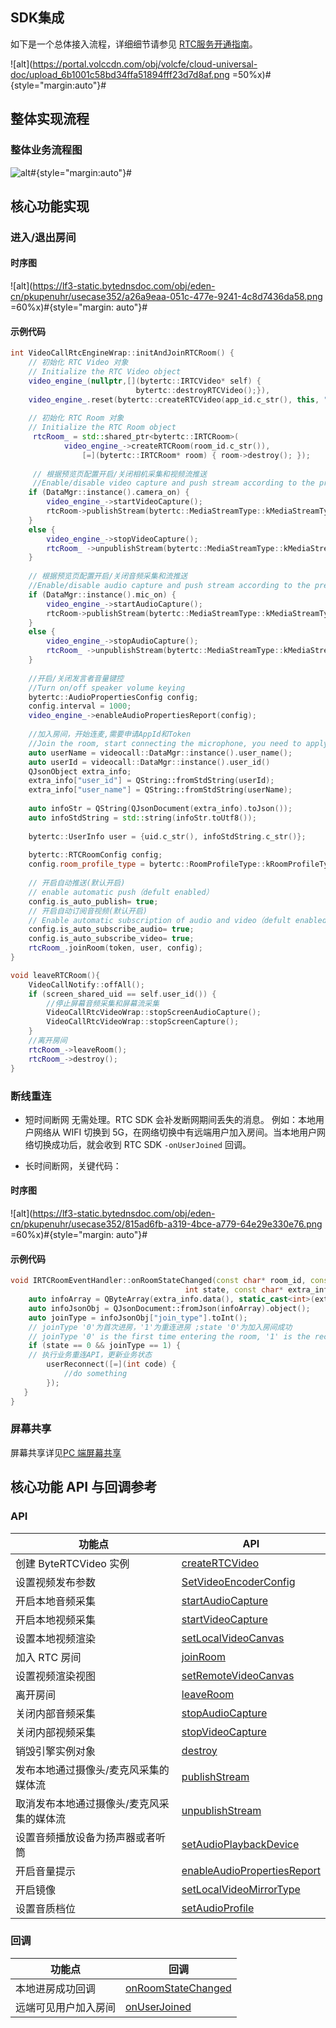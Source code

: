 ## SDK集成

如下是一个总体接入流程，详细细节请参见 [RTC服务开通指南](69865)。

![alt](https://portal.volccdn.com/obj/volcfe/cloud-universal-doc/upload_6b1001c58bd34ffa51894fff23d7d8af.png =50%x)#{style="margin:auto"}#

## 整体实现流程

### 整体业务流程图

![alt](https://portal.volccdn.com/obj/volcfe/cloud-universal-doc/upload_223dd0edf4c045bf50f7ad2bf6552837.png)#{style="margin:auto"}#

## 核心功能实现
### 进入/退出房间

#### 时序图

![alt](https://lf3-static.bytednsdoc.com/obj/eden-cn/pkupenuhr/usecase352/a26a9eaa-051c-477e-9241-4c8d7436da58.png =60%x)#{style="margin: auto"}#

#### 示例代码

```cpp
int VideoCallRtcEngineWrap::initAndJoinRTCRoom() {
    // 初始化 RTC Video 对象
    // Initialize the RTC Video object
    video_engine_(nullptr,[](bytertc::IRTCVideo* self) {
                            bytertc::destroyRTCVideo();}),
    video_engine_.reset(bytertc::createRTCVideo(app_id.c_str(), this, ""));
    
    // 初始化 RTC Room 对象
    // Initialize the RTC Room object
     rtcRoom_ = std::shared_ptr<bytertc::IRTCRoom>(
            video_engine_->createRTCRoom(room_id.c_str()),
                [=](bytertc::IRTCRoom* room) { room->destroy(); });
                
     // 根据预览页配置开启/关闭相机采集和视频流推送
     //Enable/disable video capture and push stream according to the preview page configuration
    if (DataMgr::instance().camera_on) {
        video_engine_->startVideoCapture();
        rtcRoom->publishStream(bytertc::MediaStreamType::kMediaStreamTypeVideo);
    }
    else {
        video_engine_->stopVideoCapture();
        rtcRoom_ ->unpublishStream(bytertc::MediaStreamType::kMediaStreamTypeVideo);
    }
   
    // 根据预览页配置开启/关闭音频采集和流推送
    //Enable/disable audio capture and push stream according to the preview page configuration
    if (DataMgr::instance().mic_on) {
        video_engine_->startAudioCapture();
        rtcRoom->publishStream(bytertc::MediaStreamType::kMediaStreamTypeAudio);
    }
    else {
        video_engine_->stopAudioCapture();
        rtcRoom_ ->unpublishStream(bytertc::MediaStreamType::kMediaStreamTypeAudio);
    }
    
    //开启/关闭发言者音量键控
    //Turn on/off speaker volume keying
    bytertc::AudioPropertiesConfig config;
    config.interval = 1000;
    video_engine_->enableAudioPropertiesReport(config);
    
    //加入房间，开始连麦,需要申请AppId和Token
    //Join the room, start connecting the microphone, you need to apply for AppId and Token
    auto userName = videocall::DataMgr::instance().user_name();
    auto userId = videocall::DataMgr::instance().user_id()
    QJsonObject extra_info;
    extra_info["user_id"] = QString::fromStdString(userId);
    extra_info["user_name"] = QString::fromStdString(userName);
      
    auto infoStr = QString(QJsonDocument(extra_info).toJson());
    auto infoStdString = std::string(infoStr.toUtf8());
    
    bytertc::UserInfo user = {uid.c_str(), infoStdString.c_str()};
    
    bytertc::RTCRoomConfig config;
    config.room_profile_type = bytertc::RoomProfileType::kRoomProfileTypeCommunication;
   
    // 开启自动推送(默认开启)
    // enable automatic push（defult enabled）
    config.is_auto_publish= true;
    // 开启自动订阅音视频(默认开启)
    // Enable automatic subscription of audio and video（defult enabled）
    config.is_auto_subscribe_audio= true;
    config.is_auto_subscribe_video= true;
    rtcRoom_.joinRoom(token, user, config);
}
```

```cpp
void leaveRTCRoom(){
    VideoCallNotify::offAll();
    if (screen_shared_uid == self.user_id()) {
        //停止屏幕音频采集和屏幕流采集
        VideoCallRtcVideoWrap::stopScreenAudioCapture();
        VideoCallRtcVideoWrap::stopScreenCapture();
    }
    //离开房间
    rtcRoom_->leaveRoom();
    rtcRoom_->destroy();
}
```

### 断线重连

- 短时间断网
无需处理。RTC SDK 会补发断网期间丢失的消息。
例如：本地用户网络从 WIFI 切换到 5G，在网络切换中有远端用户加入房间。当本地用户网络切换成功后，就会收到 RTC SDK `-onUserJoined` 回调。

- 长时间断网，关键代码：

#### 时序图

![alt](https://lf3-static.bytednsdoc.com/obj/eden-cn/pkupenuhr/usecase352/815ad6fb-a319-4bce-a779-64e29e330e76.png =60%x)#{style="margin: auto"}#

#### 示例代码

```cpp
void IRTCRoomEventHandler::onRoomStateChanged(const char* room_id, const char* uid,
                                       int state, const char* extra_info) {
    auto infoArray = QByteArray(extra_info.data(), static_cast<int>(extra_info.size()));
    auto infoJsonObj = QJsonDocument::fromJson(infoArray).object();
    auto joinType = infoJsonObj["join_type"].toInt();
    // joinType '0'为首次进房，'1'为重连进房 ;state '0'为加入房间成功
    // joinType '0' is the first time entering the room, '1' is the reconnection entering the room; state '0' means join the room successfully
    if (state == 0 && joinType == 1) {
    // 执行业务重连API，更新业务状态
        userReconnect([=](int code) {
            //do something
        });
   }
}
```

### 屏幕共享

屏幕共享详见[PC 端屏幕共享](70144)

## 核心功能 API 与回调参考 

### API

|  功能点 | API  |
| --- | --- |
| 创建 ByteRTCVideo 实例 |[createRTCVideo](Windows-api.md#creatertcvideo) |
| 设置视频发布参数 | [SetVideoEncoderConfig](Windows-api.md#setvideoencoderconfig) |
| 开启本地音频采集 | [startAudioCapture](Windows-api.md#startaudiocapture)|
| 开启本地视频采集 | [startVideoCapture](Windows-api.md#startvideocapture)|
| 设置本地视频渲染 | [setLocalVideoCanvas](Windows-api.md#setlocalvideocanvas) |
| 加入 RTC 房间 | [joinRoom](Windows-api.md#joinroom) |
| 设置视频渲染视图 |[setRemoteVideoCanvas](Windows-api.md#setremotevideocanvas) |
| 离开房间 | [leaveRoom](Windows-api.md#leaveroom)|
| 关闭内部音频采集 |   [stopAudioCapture](Windows-api.md#stopaudiocapture) |
| 关闭内部视频采集 | [stopVideoCapture](Windows-api.md#stopvideocapture) |
| 销毁引擎实例对象 | [destroy](Windows-api.md#destroy) |
| 发布本地通过摄像头/麦克风采集的媒体流 | [publishStream](Windows-api.md#publishstream) |
| 取消发布本地通过摄像头/麦克风采集的媒体流 | [unpublishStream](Windows-api.md#unpublishstream)   |
| 设置音频播放设备为扬声器或者听筒 | [setAudioPlaybackDevice](Windows-api.md#setaudioplaybackdevice) |
| 开启音量提示 | [enableAudioPropertiesReport](Windows-api.md#enableaudiopropertiesreport)|
| 开启镜像 |  [setLocalVideoMirrorType](Windows-api.md#setlocalvideomirrortype)  |
| 设置音质档位 |[setAudioProfile](Windows-api.md#setaudioprofile)|


### 回调

|  功能点 | 回调  |
| --- | --- |
| 本地进房成功回调 | [onRoomStateChanged](Windows-callback.md#onroomstatechanged)  |
| 远端可见用户加入房间 | [onUserJoined](Windows-callback.md#onuserjoined)|
